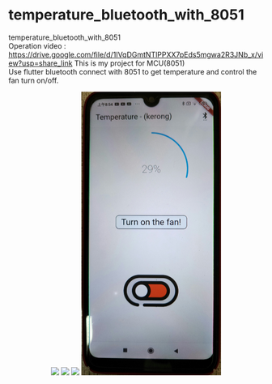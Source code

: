 # temperature_bluetooth_with_8051
temperature_bluetooth_with_8051  
Operation video : https://drive.google.com/file/d/1IVqDGmtNTlPPXX7pEds5mgwa2R3JNb_x/view?usp=share_link
This is my project for MCU(8051)  
Use flutter bluetooth connect with 8051 to get temperature and control the fan turn on/off.    
<div align="center">
   <img src="https://github.com/kerong2002/temperature_bluetooth_with_8051/blob/main/photo/disconnect.jpg"  height=560 >
   <img src="https://github.com/kerong2002/temperature_bluetooth_with_8051/blob/main/photo/temperature.jpg" height=560 >
   <img src="https://github.com/kerong2002/temperature_bluetooth_with_8051/blob/main/photo/turn_on.jpg"     height=560 >
   <img src="https://github.com/kerong2002/temperature_bluetooth_with_8051/blob/main/photo/turn_off.jpg"    height=560 >
</div>
